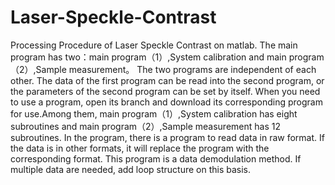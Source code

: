 # Laser-Speckle-Contrast
Processing Procedure of Laser Speckle Contrast on matlab.
The main program has two：main program（1）,System calibration and main program（2）,Sample measurement。
The two programs are independent of each other. The data of the first program can be read into the second program, or the parameters of the second program can be set by itself.
When you need to use a program, open its branch and download its corresponding program for use.Among them, main program（1）,System calibration has eight subroutines and main program（2）,Sample measurement has 12 subroutines.
In the program, there is a program to read data in raw format. If the data is in other formats, it will replace the program with the corresponding format.
This program is a data demodulation method. If multiple data are needed, add loop structure on this basis.


